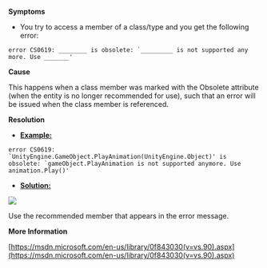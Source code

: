 

**Symptoms**


- You try to access a member of a class/type and you get the following error:


```
error CS0619: ________ is obsolete: `_________ is not supported any more. Use _______'
```


**Cause**



This happens when a class member was marked with the Obsolete attribute (when the entity is no longer recommended for use), such that an error will be issued when the class member is referenced.



**Resolution**


- **<u>Example:</u>**


```
error CS0619: `UnityEngine.GameObject.PlayAnimation(UnityEngine.Object)' is obsolete: `gameObject.PlayAnimation is not supported anymore. Use animation.Play()'
```

- **<u>Solution:</u>**



![](/hc/en-us/article_attachments/201964623/CS0619_a.png)



Use the recommended member that appears in the error message.



**More Information**



[https://msdn.microsoft.com/en-us/library/0f843030(v=vs.90).aspx](https://msdn.microsoft.com/en-us/library/0f843030(v=vs.90).aspx)





